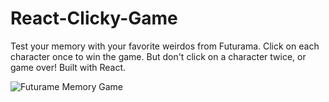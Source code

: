 # React-Clicky-Game

Test your memory with your favorite weirdos from Futurama.
Click on each character once to win the game. But don't click on a character twice, or game over!
Built with React. 

![Futurame Memory Game]("https://github.com/HRFoxhill/React-Clicky-Game/blob/master/Game%20snip.PNG")
